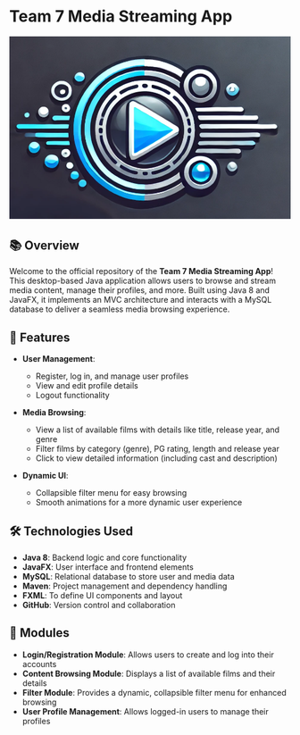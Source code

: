 # **Team 7 Media Streaming App**

![Project Logo](src/main/resources/images/logo.png)


## 📚 **Overview**

Welcome to the official repository of the **Team 7 Media Streaming App**! This desktop-based Java application allows users to browse and stream media content, manage their profiles, and more. Built using Java 8 and JavaFX, it implements an MVC architecture and interacts with a MySQL database to deliver a seamless media browsing experience.

## 🚀 **Features**

- **User Management**:
  - Register, log in, and manage user profiles
  - View and edit profile details
  - Logout functionality

- **Media Browsing**:
  - View a list of available films with details like title, release year, and genre
  - Filter films by category (genre), PG rating, length and release year
  - Click to view detailed information (including cast and description)

- **Dynamic UI**:
  - Collapsible filter menu for easy browsing
  - Smooth animations for a more dynamic user experience

## 🛠 **Technologies Used**

- **Java 8**: Backend logic and core functionality
- **JavaFX**: User interface and frontend elements
- **MySQL**: Relational database to store user and media data
- **Maven**: Project management and dependency handling
- **FXML**: To define UI components and layout
- **GitHub**: Version control and collaboration

## 🧩 **Modules**
- **Login/Registration Module**: Allows users to create and log into their accounts
- **Content Browsing Module**: Displays a list of available films and their details
- **Filter Module**: Provides a dynamic, collapsible filter menu for enhanced browsing
- **User Profile Management**: Allows logged-in users to manage their profiles
